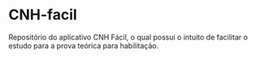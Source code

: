 # CNH-facil
Repositório do aplicativo CNH Fácil, o qual possui o intuito de facilitar o estudo para a prova teórica para habilitação.
